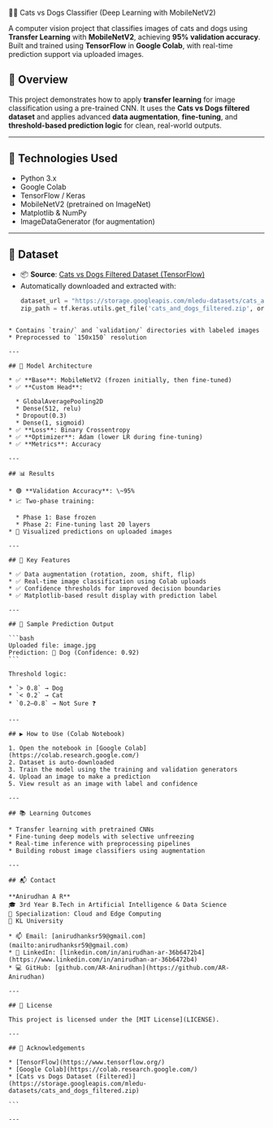 🐶🐱 Cats vs Dogs Classifier (Deep Learning with MobileNetV2)

A computer vision project that classifies images of cats and dogs using **Transfer Learning** with **MobileNetV2**, achieving **95% validation accuracy**. Built and trained using **TensorFlow** in **Google Colab**, with real-time prediction support via uploaded images.



## 📌 Overview

This project demonstrates how to apply **transfer learning** for image classification using a pre-trained CNN. It uses the **Cats vs Dogs filtered dataset** and applies advanced **data augmentation**, **fine-tuning**, and **threshold-based prediction logic** for clean, real-world outputs.

---

## 🚀 Technologies Used

- Python 3.x
- Google Colab
- TensorFlow / Keras
- MobileNetV2 (pretrained on ImageNet)
- Matplotlib & NumPy
- ImageDataGenerator (for augmentation)

---

## 📁 Dataset

- 📦 **Source**: [Cats vs Dogs Filtered Dataset (TensorFlow)](https://storage.googleapis.com/mledu-datasets/cats_and_dogs_filtered.zip)
- Automatically downloaded and extracted with:
  ```python
  dataset_url = "https://storage.googleapis.com/mledu-datasets/cats_and_dogs_filtered.zip"
  zip_path = tf.keras.utils.get_file('cats_and_dogs_filtered.zip', origin=dataset_url)
````

* Contains `train/` and `validation/` directories with labeled images
* Preprocessed to `150x150` resolution

---

## 🧠 Model Architecture

* ✅ **Base**: MobileNetV2 (frozen initially, then fine-tuned)
* ✅ **Custom Head**:

  * GlobalAveragePooling2D
  * Dense(512, relu)
  * Dropout(0.3)
  * Dense(1, sigmoid)
* ✅ **Loss**: Binary Crossentropy
* ✅ **Optimizer**: Adam (lower LR during fine-tuning)
* ✅ **Metrics**: Accuracy

---

## 📊 Results

* 🟢 **Validation Accuracy**: \~95%
* 📈 Two-phase training:

  * Phase 1: Base frozen
  * Phase 2: Fine-tuning last 20 layers
* 🧪 Visualized predictions on uploaded images

---

## 🎯 Key Features

* ✅ Data augmentation (rotation, zoom, shift, flip)
* ✅ Real-time image classification using Colab uploads
* ✅ Confidence thresholds for improved decision boundaries
* ✅ Matplotlib-based result display with prediction label

---

## 📸 Sample Prediction Output

```bash
Uploaded file: image.jpg
Prediction: 🐶 Dog (Confidence: 0.92)
```

Threshold logic:

* `> 0.8` → Dog
* `< 0.2` → Cat
* `0.2–0.8` → Not Sure ❓

---

## ▶️ How to Use (Colab Notebook)

1. Open the notebook in [Google Colab](https://colab.research.google.com/)
2. Dataset is auto-downloaded
3. Train the model using the training and validation generators
4. Upload an image to make a prediction
5. View result as an image with label and confidence

---

## 📚 Learning Outcomes

* Transfer learning with pretrained CNNs
* Fine-tuning deep models with selective unfreezing
* Real-time inference with preprocessing pipelines
* Building robust image classifiers using augmentation

---

## 📬 Contact

**Anirudhan A R**
🎓 3rd Year B.Tech in Artificial Intelligence & Data Science
🧠 Specialization: Cloud and Edge Computing
🏫 KL University

* 📫 Email: [anirudhanksr59@gmail.com](mailto:anirudhanksr59@gmail.com)
* 🔗 LinkedIn: [linkedin.com/in/anirudhan-ar-36b6472b4](https://www.linkedin.com/in/anirudhan-ar-36b6472b4)
* 💻 GitHub: [github.com/AR-Anirudhan](https://github.com/AR-Anirudhan)

---

## 📝 License

This project is licensed under the [MIT License](LICENSE).

---

## 🙏 Acknowledgements

* [TensorFlow](https://www.tensorflow.org/)
* [Google Colab](https://colab.research.google.com/)
* [Cats vs Dogs Dataset (Filtered)](https://storage.googleapis.com/mledu-datasets/cats_and_dogs_filtered.zip)

```

---



